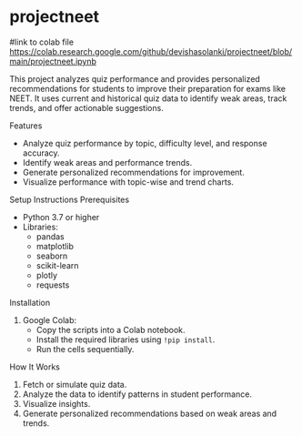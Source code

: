# projectneet
#link to colab file
https://colab.research.google.com/github/devishasolanki/projectneet/blob/main/projectneet.ipynb


This project analyzes quiz performance and provides personalized recommendations for students to improve their preparation for exams like NEET. It uses current and historical quiz data to identify weak areas, track trends, and offer actionable suggestions.

Features
- Analyze quiz performance by topic, difficulty level, and response accuracy.
- Identify weak areas and performance trends.
- Generate personalized recommendations for improvement.
- Visualize performance with topic-wise and trend charts.

Setup Instructions
Prerequisites
- Python 3.7 or higher
- Libraries:
  - pandas
  - matplotlib
  - seaborn
  - scikit-learn
  - plotly
  - requests

Installation
1. Google Colab:
   - Copy the scripts into a Colab notebook.
   - Install the required libraries using `!pip install`.
   - Run the cells sequentially.

How It Works
1. Fetch or simulate quiz data.
2. Analyze the data to identify patterns in student performance.
3. Visualize insights.
4. Generate personalized recommendations based on weak areas and trends.
